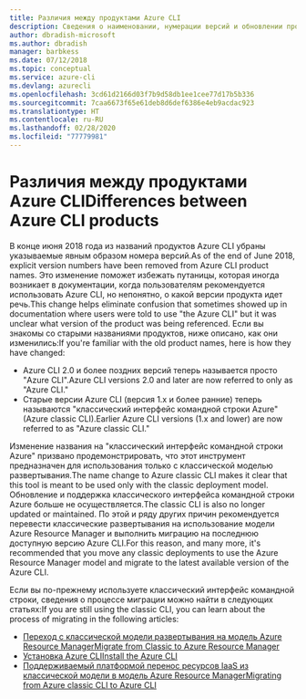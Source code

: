 ```yaml
---
title: Различия между продуктами Azure CLI
description: Сведения о наименовании, нумерации версий и обновлении продуктов Azure CLI.
author: dbradish-microsoft
ms.author: dbradish
manager: barbkess
ms.date: 07/12/2018
ms.topic: conceptual
ms.service: azure-cli
ms.devlang: azurecli
ms.openlocfilehash: 3cd61d2166d03f7b9d58db1ee1cee77d17b5b336
ms.sourcegitcommit: 7caa6673f65e61deb8d6def6386e4eb9acdac923
ms.translationtype: HT
ms.contentlocale: ru-RU
ms.lasthandoff: 02/28/2020
ms.locfileid: "77779981"
---
```

# <a name="differences-between-azure-cli-products"></a><span data-ttu-id="4d42c-103">Различия между продуктами Azure CLI</span><span class="sxs-lookup"><span data-stu-id="4d42c-103">Differences between Azure CLI products</span></span>

<span data-ttu-id="4d42c-104">В конце июня 2018 года из названий продуктов Azure CLI убраны указываемые явным образом номера версий.</span><span class="sxs-lookup"><span data-stu-id="4d42c-104">As of the end of June 2018, explicit version numbers have been removed from Azure CLI product names.</span></span> <span data-ttu-id="4d42c-105">Это изменение поможет избежать путаницы, которая иногда возникает в документации, когда пользователям рекомендуется использовать Azure CLI, но непонятно, о какой версии продукта идет речь.</span><span class="sxs-lookup"><span data-stu-id="4d42c-105">This change helps eliminate confusion that sometimes showed up in documentation where users were told to use "the Azure CLI" but it was unclear what version of the product was being referenced.</span></span> <span data-ttu-id="4d42c-106">Если вы знакомы со старыми названиями продуктов, ниже описано, как они изменились:</span><span class="sxs-lookup"><span data-stu-id="4d42c-106">If you're familiar with the old product names, here is how they have changed:</span></span>

* <span data-ttu-id="4d42c-107">Azure CLI 2.0 и более поздних версий теперь называется просто "Azure CLI".</span><span class="sxs-lookup"><span data-stu-id="4d42c-107">Azure CLI versions 2.0 and later are now referred to only as "Azure CLI."</span></span>
* <span data-ttu-id="4d42c-108">Старые версии Azure CLI (версия 1.х и более ранние) теперь называются "классический интерфейс командной строки Azure" (Azure classic CLI).</span><span class="sxs-lookup"><span data-stu-id="4d42c-108">Earlier Azure CLI versions (1.x and lower) are now referred to as "Azure classic CLI."</span></span>

<span data-ttu-id="4d42c-109">Изменение названия на "классический интерфейс командной строки Azure" призвано продемонстрировать, что этот инструмент предназначен для использования только с классической моделью развертывания.</span><span class="sxs-lookup"><span data-stu-id="4d42c-109">The name change to Azure classic CLI makes it clear that this tool is meant to be used only with the classic deployment model.</span></span> <span data-ttu-id="4d42c-110">Обновление и поддержка классического интерфейса командной строки Azure больше не осуществляется.</span><span class="sxs-lookup"><span data-stu-id="4d42c-110">The classic CLI is also no longer updated or maintained.</span></span> <span data-ttu-id="4d42c-111">По этой и ряду других причин рекомендуется перевести классические развертывания на использование модели Azure Resource Manager и выполнить миграцию на последнюю доступную версию Azure CLI.</span><span class="sxs-lookup"><span data-stu-id="4d42c-111">For this reason, and many more, it's recommended that you move any classic deployments to use the Azure Resource Manager model and migrate to the latest available version of the Azure CLI.</span></span>

<span data-ttu-id="4d42c-112">Если вы по-прежнему используете классический интерфейс командной строки, сведения о процессе миграции можно найти в следующих статьях:</span><span class="sxs-lookup"><span data-stu-id="4d42c-112">If you are still using the classic CLI, you can learn about the process of migrating in the following articles:</span></span>

* [<span data-ttu-id="4d42c-113">Переход с классической модели развертывания на модель Azure Resource Manager</span><span class="sxs-lookup"><span data-stu-id="4d42c-113">Migrate from Classic to Azure Resource Manager</span></span>](/azure/virtual-machines/linux/migration-classic-resource-manager-overview)
* [<span data-ttu-id="4d42c-114">Установка Azure CLI</span><span class="sxs-lookup"><span data-stu-id="4d42c-114">Install the Azure CLI</span></span>](install-azure-cli.md)
* [<span data-ttu-id="4d42c-115">Поддерживаемый платформой перенос ресурсов IaaS из классической модели в модель Azure Resource Manager</span><span class="sxs-lookup"><span data-stu-id="4d42c-115">Migrating from Azure classic CLI to Azure CLI</span></span>](https://github.com/Azure/azure-cli/blob/dev/doc/classic_cli_migration.md)
